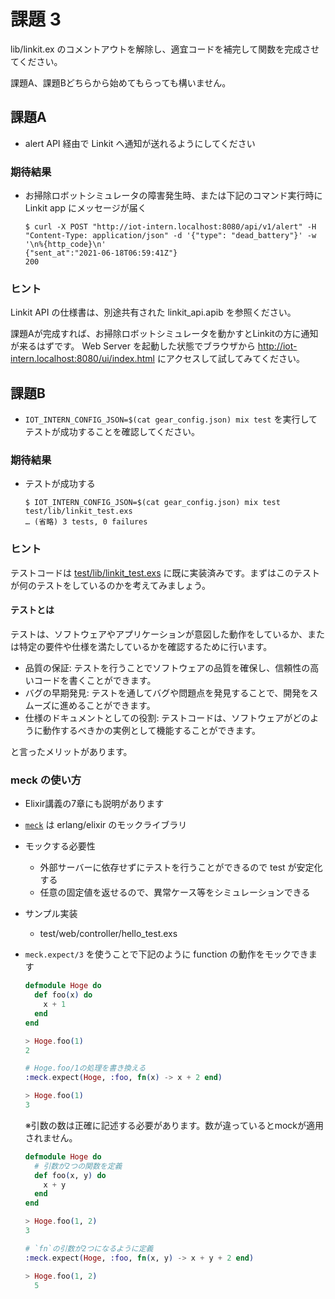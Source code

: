 # 課題 3

lib/linkit.ex のコメントアウトを解除し、適宜コードを補完して関数を完成させてください。

課題A、課題Bどちらから始めてもらっても構いません。

## 課題A

- alert API 経由で Linkit へ通知が送れるようにしてください

### 期待結果

- お掃除ロボットシミュレータの障害発生時、または下記のコマンド実行時に Linkit app にメッセージが届く

  ```shell
  $ curl -X POST "http://iot-intern.localhost:8080/api/v1/alert" -H "Content-Type: application/json" -d '{"type": "dead_battery"}' -w '\n%{http_code}\n'
  {"sent_at":"2021-06-18T06:59:41Z"}
  200
  ```

### ヒント

Linkit API の仕様書は、別途共有された linkit_api.apib を参照ください。

課題Aが完成すれば、お掃除ロボットシミュレータを動かすとLinkitの方に通知が来るはずです。
Web Server を起動した状態でブラウザから http://iot-intern.localhost:8080/ui/index.html にアクセスして試してみてください。

## 課題B

- `IOT_INTERN_CONFIG_JSON=$(cat gear_config.json) mix test` を実行してテストが成功することを確認してください。

### 期待結果

- テストが成功する

  ```shell
  $ IOT_INTERN_CONFIG_JSON=$(cat gear_config.json) mix test test/lib/linkit_test.exs
  … (省略) 3 tests, 0 failures
  ```

### ヒント

テストコードは [test/lib/linkit_test.exs](https://github.com/access-company/IoTIntern/blob/master/test/lib/linkit_test.exs) に既に実装済みです。まずはこのテストが何のテストをしているのかを考えてみましょう。

#### テストとは

テストは、ソフトウェアやアプリケーションが意図した動作をしているか、または特定の要件や仕様を満たしているかを確認するために行います。

- 品質の保証: テストを行うことでソフトウェアの品質を確保し、信頼性の高いコードを書くことができます。
- バグの早期発見: テストを通してバグや問題点を発見することで、開発をスムーズに進めることができます。
- 仕様のドキュメントとしての役割: テストコードは、ソフトウェアがどのように動作するべきかの実例として機能することができます。

と言ったメリットがあります。

### meck の使い方

- Elixir講義の7章にも説明があります
- [`meck`](https://github.com/eproxus/meck) は erlang/elixir のモックライブラリ
- モックする必要性
  - 外部サーバーに依存せずにテストを行うことができるので test が安定化する
  - 任意の固定値を返せるので、異常ケース等をシミュレーションできる
- サンプル実装
  - test/web/controller/hello_test.exs
- `meck.expect/3` を使うことで下記のように function の動作をモックできます

  ```elixir
  defmodule Hoge do
    def foo(x) do
      x + 1
    end
  end

  > Hoge.foo(1)
  2

  # Hoge.foo/1の処理を書き換える
  :meck.expect(Hoge, :foo, fn(x) -> x + 2 end)

  > Hoge.foo(1)
  3
  ```

  ※引数の数は正確に記述する必要があります。数が違っているとmockが適用されません。

  ```elixir
  defmodule Hoge do
    # 引数が2つの関数を定義
    def foo(x, y) do
      x + y
    end
  end

  > Hoge.foo(1, 2)
  3

  # `fn`の引数が2つになるように定義
  :meck.expect(Hoge, :foo, fn(x, y) -> x + y + 2 end)

  > Hoge.foo(1, 2)
    5
  ```
